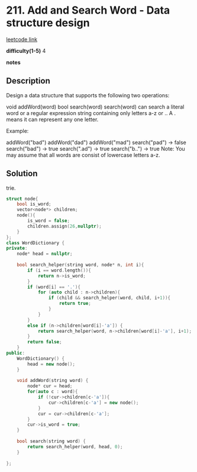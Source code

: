 # 211. Add and Search Word - Data structure design

[leetcode link](https://leetcode.com/problems/add-and-search-word-data-structure-design/)

**difficulty(1-5)** 
4

**notes**   


## Description

Design a data structure that supports the following two operations:

void addWord(word)
bool search(word)
search(word) can search a literal word or a regular expression string containing only letters a-z or .. A . means it can represent any one letter.

Example:

addWord("bad")
addWord("dad")
addWord("mad")
search("pad") -> false
search("bad") -> true
search(".ad") -> true
search("b..") -> true
Note:
You may assume that all words are consist of lowercase letters a-z.

## Solution

trie.

```c++
struct node{
    bool is_word;
    vector<node*> children;
    node(){
        is_word = false;
        children.assign(26,nullptr);
    }
};
class WordDictionary {
private: 
    node* head = nullptr;
    
    bool search_helper(string word, node* n, int i){
        if (i == word.length()){
            return n->is_word;
        }
        if (word[i] == '.'){
            for (auto child : n->children){
                if (child && search_helper(word, child, i+1)){
                    return true;
                }
            }
        }
        else if (n->children[word[i]-'a']) {
            return search_helper(word, n->children[word[i]-'a'], i+1);
        }
        return false;
    }
public:
    WordDictionary() {
        head = new node();   
    }
    
    void addWord(string word) {
        node* cur = head;
        for(auto c : word){
            if (!cur->children[c-'a']){
                cur->children[c-'a'] = new node();
            }
            cur = cur->children[c-'a'];
        }
        cur->is_word = true;
    }
    
    bool search(string word) {
        return search_helper(word, head, 0);
    }
    
};
```